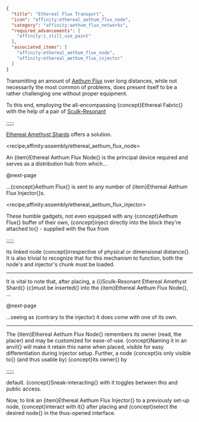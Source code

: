 ```json
{
  "title": "Ethereal Flux Transport",
  "icon": "affinity:ethereal_aethum_flux_node",
  "category": "affinity:aethum_flux_networks",
  "required_advancements": [
    "affinity:i_still_use_paint"
  ],
  "associated_items": [
    "affinity:ethereal_aethum_flux_node",
    "affinity:ethereal_aethum_flux_injector"
  ]
}
```

Transmitting an amount of [Aethum Flux](^affinity:aethum_flux) over long distances, while not necessarily the most
common of problems, does present itself to be a rather challenging one without proper equipment.


To this end, employing the all-encompassing {concept}Ethereal Fabric{} with the help of a pair of
[Sculk-Resonant](^affinity:sculk_resonant_ethereal_amethyst_shard)

;;;;;

[Ethereal Amethyst Shards](^affinity:sculk_resonant_ethereal_amethyst_shard) offers a solution.

<recipe;affinity:assembly/ethereal_aethum_flux_node>

An {item}Ethereal Aethum Flux Node{} is the principal device required and serves as a distribution hub from which...


@next-page

...{concept}Aethum Flux{} is sent to any number of {item}Ethereal Aethum Flux Injector{}s.

<recipe;affinity:assembly/ethereal_aethum_flux_injector>

These humble gadgets, not even equipped with any {concept}Aethum Flux{} buffer of their own, {concept}inject directly
into the block they're attached to{} - supplied with the flux from

;;;;;

its linked node {concept}irrespective of physical or dimensional distance{}. It is also trivial to recognize that for
this mechanism to function, both the node's and injector's chunk must be loaded.

---

It is vital to note that, after placing, a {i}Sculk-Resonant Ethereal Amethyst Shard{} {c}must be inserted{} into the
{item}Ethereal Aethum Flux Node{}, ...


@next-page

...seeing as (contrary to the injector) it does come with one of its own.

---

The {item}Ethereal Aethum Flux Node{} remembers its owner (read, the placer) and may be customized for ease-of-use.
{concept}Naming it in an anvil{} will make it retain this name when placed, visible for easy differentiation during injector setup. Further, a node
{concept}is only visible to{} (and thus usable by) {concept}its owner{} by

;;;;;

default. {concept}Sneak-interacting{} with it toggles between this and public access.


Now, to link an {item}Ethereal Aethum Flux Injector{} to a previously set-up node, {concept}interact with it{} after
placing and {concept}select the desired node{} in the thus-opened interface.